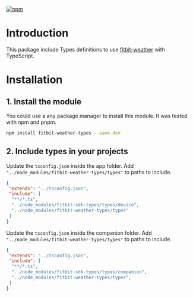 ﻿[![npm](https://img.shields.io/npm/dw/fitbit-weather-types.svg?logo=npm&label=npm%20version)](https://www.npmjs.com/package/fitbit-weather-types)

# Introduction
This package include Types definitions to use [fitbit-weather](https://github.com/gregoiresage/fitbit-weather) with TypeScript.

# Installation
## 1. Install the module
You could use a any package manager to install this module. It was tested with npm and pnpm.
```sh
npm install fitbit-weather-types --save-dev
```
## 2. Include types in your projects
Update the `tsconfig.json` inside the app folder. Add `"../node_modules/fitbit-weather-types/types"`  to paths to include.
```json
{
 "extends": "../tsconfig.json",
 "include": [
  "**/*.ts",
  "../node_modules/fitbit-sdk-types/types/device",
  "../node_modules/fitbit-weather-types/types"
 ]
}
```

Update the `tsconfig.json` inside the companion folder. Add `"../node_modules/fitbit-weather-types/types"` to paths to include.
```json
{
 "extends": "../tsconfig.json",
 "include": [
  "**/*.ts",
  "../node_modules/fitbit-sdk-types/types/companion",
  "../node_modules/fitbit-weather-types/types",
 ]
}
```